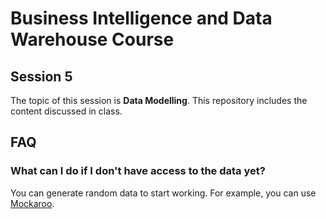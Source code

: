 # Business Intelligence and Data Warehouse Course

## Session 5

The topic of this session is **Data Modelling**. This repository includes the content discussed in class.

## FAQ

### What can I do if I don't have access to the data yet?

You can generate random data to start working. For example, you can use [Mockaroo](https://www.mockaroo.com/).
